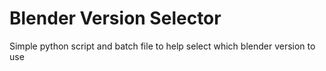 # Blender Version Selector
 Simple python script and batch file to help select which blender version to use
